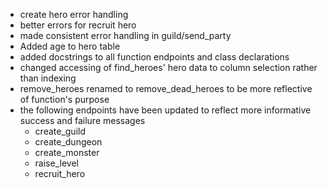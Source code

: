 - create hero error handling
- better errors for recruit hero
- made consistent error handling in guild/send_party
- Added age to hero table
- added docstrings to all function endpoints and class declarations
- changed accessing of find_heroes' hero data to column selection rather than indexing
- remove_heroes renamed to remove_dead_heroes to be more reflective of function's purpose
- the following endpoints have been updated to reflect more informative success and failure messages
    - create_guild
    - create_dungeon
    - create_monster
    - raise_level
    - recruit_hero

